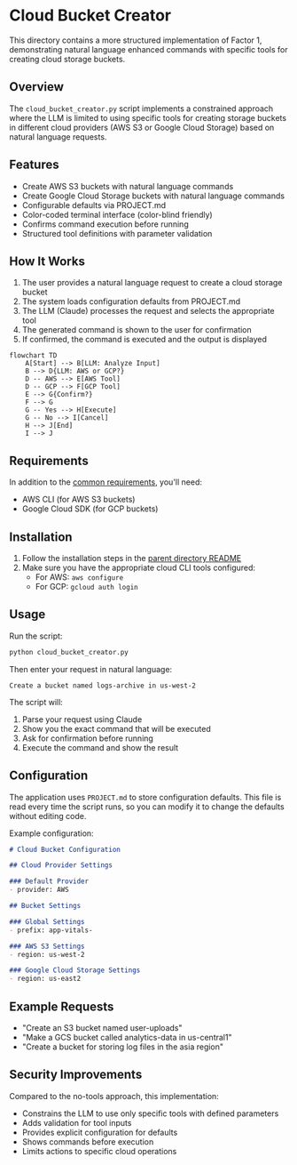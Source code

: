 # Cloud Bucket Creator

This directory contains a more structured implementation of Factor 1, demonstrating natural language enhanced commands with specific tools for creating cloud storage buckets.

## Overview

The `cloud_bucket_creator.py` script implements a constrained approach where the LLM is limited to using specific tools for creating storage buckets in different cloud providers (AWS S3 or Google Cloud Storage) based on natural language requests.

## Features

- Create AWS S3 buckets with natural language commands
- Create Google Cloud Storage buckets with natural language commands
- Configurable defaults via PROJECT.md
- Color-coded terminal interface (color-blind friendly)
- Confirms command execution before running
- Structured tool definitions with parameter validation

## How It Works

1. The user provides a natural language request to create a cloud storage bucket
2. The system loads configuration defaults from PROJECT.md
3. The LLM (Claude) processes the request and selects the appropriate tool
4. The generated command is shown to the user for confirmation
5. If confirmed, the command is executed and the output is displayed

```mermaid
flowchart TD
    A[Start] --> B[LLM: Analyze Input]
    B --> D{LLM: AWS or GCP?}
    D -- AWS --> E[AWS Tool]
    D -- GCP --> F[GCP Tool]
    E --> G{Confirm?}
    F --> G
    G -- Yes --> H[Execute]
    G -- No --> I[Cancel]
    H --> J[End]
    I --> J
```

## Requirements

In addition to the [common requirements](../README.md#requirements), you'll need:
- AWS CLI (for AWS S3 buckets)
- Google Cloud SDK (for GCP buckets)

## Installation

1. Follow the installation steps in the [parent directory README](../README.md#getting-started)
2. Make sure you have the appropriate cloud CLI tools configured:
   - For AWS: `aws configure`
   - For GCP: `gcloud auth login`

## Usage

Run the script:
```bash
python cloud_bucket_creator.py
```

Then enter your request in natural language:
```
Create a bucket named logs-archive in us-west-2
```

The script will:
1. Parse your request using Claude
2. Show you the exact command that will be executed
3. Ask for confirmation before running
4. Execute the command and show the result

## Configuration

The application uses `PROJECT.md` to store configuration defaults. This file is read every time the script runs, so you can modify it to change the defaults without editing code.

Example configuration:
```markdown
# Cloud Bucket Configuration

## Cloud Provider Settings

### Default Provider
- provider: AWS

## Bucket Settings

### Global Settings
- prefix: app-vitals-

### AWS S3 Settings
- region: us-west-2

### Google Cloud Storage Settings
- region: us-east2
```

## Example Requests

- "Create an S3 bucket named user-uploads"
- "Make a GCS bucket called analytics-data in us-central1"
- "Create a bucket for storing log files in the asia region"

## Security Improvements

Compared to the no-tools approach, this implementation:
- Constrains the LLM to use only specific tools with defined parameters
- Adds validation for tool inputs
- Provides explicit configuration for defaults
- Shows commands before execution
- Limits actions to specific cloud operations